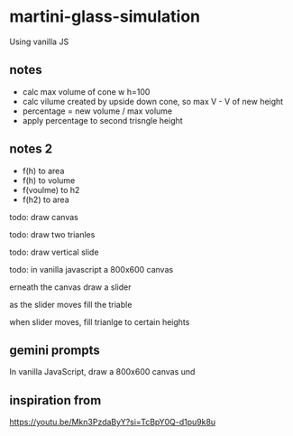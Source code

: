 # martini-glass-simulation
Using vanilla JS



## notes
- calc max volume of cone w h=100
- calc vilume created by upside down cone, so max V - V of new height
- percentage = new volume / max volume
- apply percentage to second trisngle height

## notes 2
- f(h) to area
- f(h) to volume
- f(voulme) to h2
- f(h2) to area

todo: draw canvas

todo: draw two trianles

todo: draw vertical slide

todo: 
in vanilla javascript a 800x600 canvas

erneath the canvas draw a slider

as the slider moves fill the triable

when slider moves, fill trianlge to certain heights



## gemini prompts
In vanilla JavaScript, draw a 800x600 canvas
und



## inspiration from
https://youtu.be/Mkn3PzdaByY?si=TcBpY0Q-d1pu9k8u
